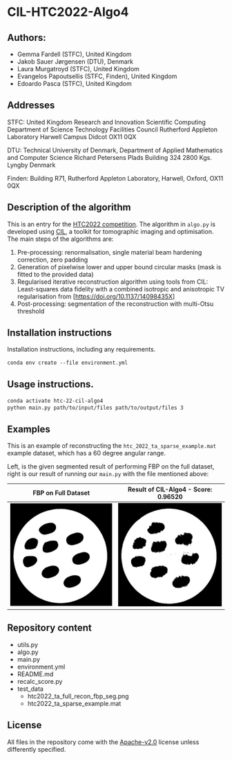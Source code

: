 # CIL-HTC2022-Algo4

## Authors:
- Gemma Fardell (STFC), United Kingdom
- Jakob Sauer Jørgensen (DTU), Denmark
- Laura Murgatroyd (STFC), United Kingdom
- Evangelos Papoutsellis (STFC, Finden), United Kingdom
- Edoardo Pasca (STFC), United Kingdom

## Addresses
STFC: 
United Kingdom Research and Innovation
Scientific Computing Department of Science Technology Facilities Council
Rutherford Appleton Laboratory
Harwell Campus
Didcot
OX11 0QX

DTU: 
Technical University of Denmark,
Department of Applied Mathematics and Computer Science
Richard Petersens Plads 
Building 324
2800 Kgs. Lyngby
Denmark

Finden: 
Building R71,
Rutherford Appleton Laboratory,
Harwell,
Oxford,
OX11 0QX

## Description of the algorithm

This is an entry for the [HTC2022 competition](https://www.fips.fi/HTC2022.php).
The algorithm in `algo.py` is developed using [CIL](https://www.ccpi.ac.uk/cil), a toolkit for tomographic imaging and optimisation.
The main steps of the algorithms are:
1. Pre-processing: renormalisation, single material beam hardening correction, zero padding
2. Generation of pixelwise lower and upper bound circular masks (mask is fitted to the provided data)
3. Regularised iterative reconstruction algorithm using tools from CIL: Least-squares data fidelity with a combined isotropic and anisotropic TV regularisation from [https://doi.org/10.1137/14098435X]
4. Post-processing: segmentation of the reconstruction with multi-Otsu threshold

## Installation instructions

Installation instructions, including any requirements.

```
conda env create --file environment.yml
```

## Usage instructions.

```
conda activate htc-22-cil-algo4
python main.py path/to/input/files path/to/output/files 3
```

## Examples

This is an example of reconstructing the `htc_2022_ta_sparse_example.mat` example dataset, which has a 60 degree angular range.

Left, is the given segmented result of performing FBP on the full dataset, right is our result of running our `main.py` with the file mentioned above:

FBP on Full Dataset        |  Result of CIL-Algo4 - Score: 0.96520
:-------------------------:|:-------------------------:
![](https://github.com/TomographicImaging/CIL-HTC2022-Algo4/blob/main/test_data/htc2022_ta_full_recon_fbp_seg.png)   |  ![](https://github.com/TomographicImaging/CIL-HTC2022-Algo4/blob/main/results/htc2022_ta_sparse_example.png)

## Repository content
- utils.py
- algo.py
- main.py
- environment.yml
- README.md
- recalc_score.py
- test_data
  - htc2022_ta_full_recon_fbp_seg.png
  - htc2022_ta_sparse_example.mat

## License
All files in the repository come with the [Apache-v2.0](https://www.apache.org/licenses/LICENSE-2.0) license unless differently specified.
